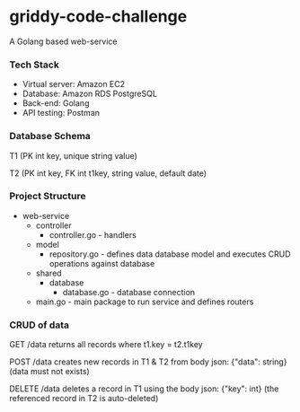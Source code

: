 # griddy-code-challenge
A Golang based web-service

### Tech Stack
- Virtual server: Amazon EC2   
- Database: Amazon RDS PostgreSQL
- Back-end: Golang
- API testing: Postman

### Database Schema
T1 (PK int key, unique string value)

T2 (PK int key, FK int t1key, string value, default date)

### Project Structure
- web-service
  - controller
    - controller.go - handlers
  - model
    - repository.go - defines data database model and executes CRUD operations against database
  - shared
    - database
      - database.go - database connection
  - main.go - main package to run service and defines routers
  

### CRUD of data
GET /data returns all records where t1.key = t2.t1key

POST /data creates new records in T1 & T2 from body json: {"data": string} (data must not exists)

DELETE /data deletes a record in T1 using the body json: {"key": int} (the referenced record in T2 is auto-deleted)

